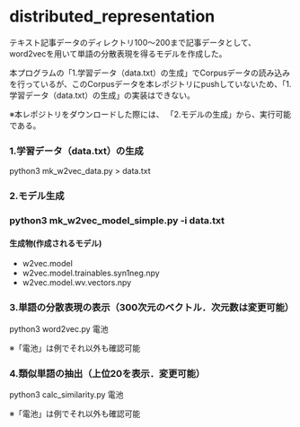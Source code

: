 <!DOCTYPE html>
<html lang="ja">
 <head>
  <meta chartype="UTF-8">
 </head>
 <body>
  <h1>distributed_representation</h1>
    <p>テキスト記事データのディレクトリ100～200まで記事データとして、word2vecを用いて単語の分散表現を得るモデルを作成した。</p>
     <p font-color:red>本プログラムの「1.学習データ（data.txt）の生成」でCorpusデータの読み込みを行っているが、このCorpusデータを本レポジトリにpushしていないため、「1.学習データ（data.txt）の生成」の実装はできない。</p><p>※本レポジトリをダウンロードした際には、 「2.モデルの生成」から、実行可能である。</p>
  <h3>1.学習データ（data.txt）の生成</h3>
    <p>python3 mk_w2vec_data.py > data.txt</p>
  <h3>2.モデル生成<h3>
    <p>python3 mk_w2vec_model_simple.py -i data.txt</p>
  <h4>生成物(作成されるモデル)</h4>
   <ul>
    <li>w2vec.model</li>                     
    <li>w2vec.model.trainables.syn1neg.npy</li>
    <li>w2vec.model.wv.vectors.npy</li>
  </ul>
 <h3>3.単語の分散表現の表示（300次元のベクトル．次元数は変更可能） </h3>
   <p>python3 word2vec.py 電池</p>
   <p>※「電池」は例でそれ以外も確認可能</p>
 <h3>4.類似単語の抽出（上位20を表示．変更可能）</h3>
   <p>python3 calc_similarity.py 電池</p>
   <p>※「電池」は例でそれ以外も確認可能</p>
 </body>
</html>
 
